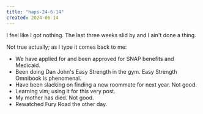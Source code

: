 ```yaml
---
title: "haps-24-6-14"
created: 2024-06-14
---
```

I feel like I got nothing. The last three weeks slid by and I ain't done a thing. 

Not true actually; as I type it comes back to me: 
- We have applied for and been approved for SNAP benefits and Medicaid. 
- Been doing Dan John's Easy Strength in the gym. Easy Strength Omnibook is phenomenal. 
- Have been slacking on finding a new roommate for next year. Not good.
- Learning vim; using it for this very post.
- My mother has died. Not good.
- Rewatched Fury Road the other day.
